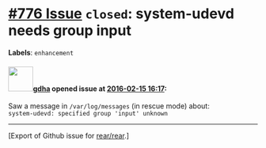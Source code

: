 [\#776 Issue](https://github.com/rear/rear/issues/776) `closed`: system-udevd needs group input
===============================================================================================

**Labels**: `enhancement`

#### <img src="https://avatars.githubusercontent.com/u/888633?u=cdaeb31efcc0048d3619651aa18dd4b76e636b21&v=4" width="50">[gdha](https://github.com/gdha) opened issue at [2016-02-15 16:17](https://github.com/rear/rear/issues/776):

Saw a message in `/var/log/messages` (in rescue mode) about:  
`system-udevd: specified group 'input' unknown`

------------------------------------------------------------------------

\[Export of Github issue for
[rear/rear](https://github.com/rear/rear).\]
